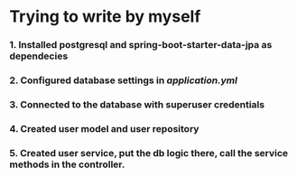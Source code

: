 # Trying to write by myself

### 1. Installed postgresql and spring-boot-starter-data-jpa as dependecies

### 2. Configured database settings in <em>application.yml</em>

### 3. Connected to the database with superuser credentials

### 4. Created user model and user repository

### 5. Created user service, put the db logic there, call the service methods in the controller. 